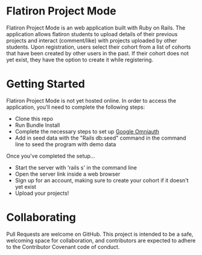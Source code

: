 # Flatiron Project Mode
Flatiron Project Mode is an web application built with Ruby on Rails. The application allows flatiron students to upload details of their previous projects and interact (comment/like) with projects uploaded by other students. Upon registration, users select their cohort from a list of cohorts that have been created by other users in the past. If their cohort does not yet exist, they have the option to create it while registering. 

# Getting Started
Flatiron Project Mode is not yet hosted online. In order to access the application, you'll need to complete the following steps:

* Clone this repo
* Run Bundle Install
* Complete the necessary steps to set up [Google Omniauth](https://github.com/zquestz/omniauth-google-oauth2)
* Add in seed data with the "Rails db:seed" command in the command line to seed the program with demo data

Once you've completed the setup...

* Start the server with 'rails s' in the command line
* Open the server link inside a web browser
* Sign up for an account, making sure to create your cohort if it doesn't yet exist
* Upload your projects!

# Collaborating
Pull Requests are welcome on GitHub. This project is intended to be a safe, welcoming space for collaboration, and contributors are expected to adhere to the Contributor Covenant code of conduct.
